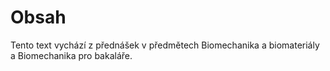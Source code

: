 # Obsah

Tento text vychází z přednášek v předmětech Biomechanika a biomateriály a Biomechanika pro bakaláře.

```{tableofcontents}
```
